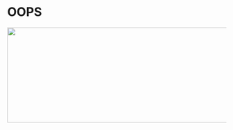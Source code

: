# OOPS

<img src="https://media.geeksforgeeks.org/wp-content/uploads/20240516114231/Access-Modifiers-in-Java-2.webp" width="600" height="220" />

